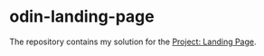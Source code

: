 # odin-landing-page

The repository contains my solution for the [Project: Landing Page](https://www.theodinproject.com/lessons/foundations-landing-page).